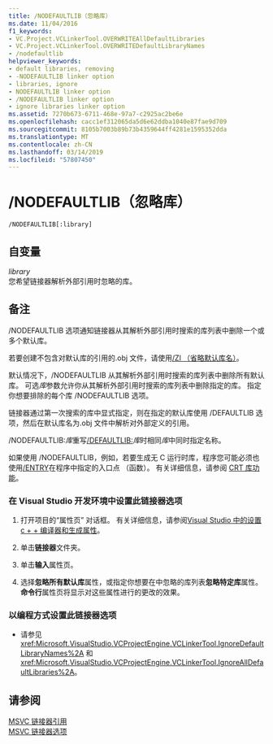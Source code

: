 ```yaml
---
title: /NODEFAULTLIB（忽略库）
ms.date: 11/04/2016
f1_keywords:
- VC.Project.VCLinkerTool.OVERWRITEAllDefaultLibraries
- VC.Project.VCLinkerTool.OVERWRITEDefaultLibraryNames
- /nodefaultlib
helpviewer_keywords:
- default libraries, removing
- -NODEFAULTLIB linker option
- libraries, ignore
- NODEFAULTLIB linker option
- /NODEFAULTLIB linker option
- ignore libraries linker option
ms.assetid: 7270b673-6711-468e-97a7-c2925ac2be6e
ms.openlocfilehash: cacc1ef312065da5d6e62ddba1040e87fae9d709
ms.sourcegitcommit: 8105b7003b89b73b4359644ff4281e1595352dda
ms.translationtype: MT
ms.contentlocale: zh-CN
ms.lasthandoff: 03/14/2019
ms.locfileid: "57807450"
---
```

# <a name="nodefaultlib-ignore-libraries"></a>/NODEFAULTLIB（忽略库）

```
/NODEFAULTLIB[:library]
```

## <a name="arguments"></a>自变量

*library*<br/>
您希望链接器解析外部引用时忽略的库。

## <a name="remarks"></a>备注

/NODEFAULTLIB 选项通知链接器从其解析外部引用时搜索的库列表中删除一个或多个默认库。

若要创建不包含对默认库的引用的.obj 文件，请使用[/Zl （省略默认库名）](zl-omit-default-library-name.md)。

默认情况下，/NODEFAULTLIB 从其解析外部引用时搜索的库列表中删除所有默认库。 可选*库*参数允许你从其解析外部引用时搜索的库列表中删除指定的库。 指定你想要排除的每个库 /NODEFAULTLIB 选项。

链接器通过第一次搜索的库中显式指定，则在指定的默认库使用 /DEFAULTLIB 选项，然后在默认库名为.obj 文件中解析对外部定义的引用。

/NODEFAULTLIB:*库*重写[/DEFAULTLIB:](defaultlib-specify-default-library.md)*库*时相同*库*中同时指定名称。

如果使用 /NODEFAULTLIB，例如，若要生成无 C 运行时库，程序您可能必须也使用[/ENTRY](entry-entry-point-symbol.md)在程序中指定的入口点 （函数）。 有关详细信息，请参阅 [ CRT 库功能](../../c-runtime-library/crt-library-features.md)。

### <a name="to-set-this-linker-option-in-the-visual-studio-development-environment"></a>在 Visual Studio 开发环境中设置此链接器选项

1. 打开项目的“属性页”  对话框。 有关详细信息，请参阅[Visual Studio 中的设置 c + + 编译器和生成属性](../working-with-project-properties.md)。

1. 单击**链接器**文件夹。

1. 单击**输入**属性页。

1. 选择**忽略所有默认库**属性，或指定你想要在中忽略的库列表**忽略特定库**属性。 **命令行**属性页将显示对这些属性进行的更改的效果。

### <a name="to-set-this-linker-option-programmatically"></a>以编程方式设置此链接器选项

- 请参见 <xref:Microsoft.VisualStudio.VCProjectEngine.VCLinkerTool.IgnoreDefaultLibraryNames%2A> 和 <xref:Microsoft.VisualStudio.VCProjectEngine.VCLinkerTool.IgnoreAllDefaultLibraries%2A>。

## <a name="see-also"></a>请参阅

[MSVC 链接器引用](linking.md)<br/>
[MSVC 链接器选项](linker-options.md)
